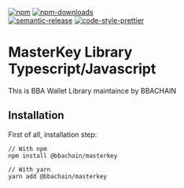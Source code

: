[![npm][npm-image]][npm-url]
[![npm-downloads][npm-downloads-image]][npm-url]
<br />
[![semantic-release][semantic-release-image]][semantic-release-url]
[![code-style-prettier][code-style-prettier-image]][code-style-prettier-url]

[npm-downloads-image]: https://img.shields.io/npm/dm/@bbachain/masterkey.svg?style=flat
[npm-image]: https://img.shields.io/npm/v/@bbachain/masterkey.svg?style=flat
[npm-url]: https://www.npmjs.com/package/@bbachain/masterkey
[semantic-release-image]: https://img.shields.io/badge/%20%20%F0%9F%93%A6%F0%9F%9A%80-semantic--release-e10079.svg
[semantic-release-url]: https://github.com/semantic-release/semantic-release
[code-style-prettier-image]: https://img.shields.io/badge/code_style-prettier-ff69b4.svg?style=flat-square
[code-style-prettier-url]: https://github.com/prettier/prettier

# MasterKey Library Typescript/Javascript

This is BBA Wallet Library maintaince by BBACHAIN

## Installation

First of all, installation step:

```
// With npm
npm install @bbachain/masterkey

// With yarn
yarn add @bbachain/masterkey
```
